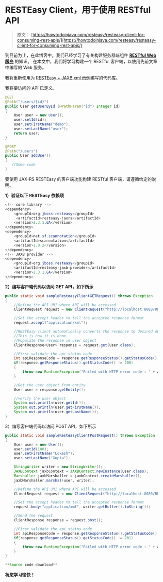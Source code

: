 # RESTEasy Client，用于使用 RESTful API

> 原文： [https://howtodoinjava.com/resteasy/resteasy-client-for-consuming-rest-apis/](https://howtodoinjava.com/resteasy/resteasy-client-for-consuming-rest-apis/)

到目前为止，在此博客中，我们已经学习了有关构建服务器端组件 [**RESTful Web 服务**](//howtodoinjava.com/restful-web-service/ "restful-web-service") 的知识。 在本文中，我们将学习构建一个 RESTful 客户端，以使用先前文章中编写的 Web 服务。

我将重新使用为 [RESTEasy + JAXB xml 示例](//howtodoinjava.com/resteasy/resteasy-jaxb-xml-example/ "RESTEasy + JAXB xml example")编写的代码库。

我将要访问的 API 已定义。

```java
@GET
@Path("/users/{id}")
public User getUserById (@PathParam("id") Integer id) 
{
	User user = new User();
	user.setId(id);
	user.setFirstName("demo");
	user.setLastName("user");
	return user;
}

@POST
@Path("/users")
public User addUser() 
{
   //Some code
}

```

要使用 JAX-RS RESTEasy 的客户端功能构建 RESTful 客户端，请遵循给定的说明。

**1）验证以下 RESTEasy 依赖项**

```java
<!-- core library -->
<dependency>
	<groupId>org.jboss.resteasy</groupId>
	 <artifactId>resteasy-jaxrs</artifactId>
	<version>2.3.1.GA</version>
</dependency>
<dependency>
	<groupId>net.sf.scannotation</groupId>
	<artifactId>scannotation</artifactId>
	<version>1.0.2</version>
</dependency>
<!-- JAXB provider -->
<dependency>
	<groupId>org.jboss.resteasy</groupId>
	<artifactId>resteasy-jaxb-provider</artifactId>
	<version>2.3.1.GA</version>
</dependency>	

```

**2）编写客户端代码以访问 GET API，如下所示**

```java
public static void sampleResteasyClientGETRequest() throws Exception 
{
	//Define the API URI where API will be accessed
	ClientRequest request = new ClientRequest("http://localhost:8080/RESTfulDemoApplication/user-management/users/10");

	//Set the accept header to tell the accepted response format
	request.accept("application/xml");

	//RESTEasy client automatically converts the response to desired objects.
	//This is how it is done.
	//Populate the response in user object
	ClientResponse<User> response = request.get(User.class);

	//First validate the api status code
	int apiResponseCode = response.getResponseStatus().getStatusCode();
	if(response.getResponseStatus().getStatusCode() != 200)
	{
		throw new RuntimeException("Failed with HTTP error code : " + apiResponseCode);
	}

	//Get the user object from entity
	User user = response.getEntity();

	//verify the user object
	System.out.println(user.getId());
	System.out.println(user.getFirstName());
	System.out.println(user.getLastName());
}

```

3）编写客户端代码以访问 POST API，如下所示

```java
public static void sampleResteasyClientPostRequest() throws Exception 
{
	User user = new User();
	user.setId(100);
	user.setFirstName("Lokesh");
	user.setLastName("Gupta");

	StringWriter writer = new StringWriter();
	JAXBContext jaxbContext = JAXBContext.newInstance(User.class);
	Marshaller jaxbMarshaller = jaxbContext.createMarshaller();
	jaxbMarshaller.marshal(user, writer);

	//Define the API URI where API will be accessed
	ClientRequest request = new ClientRequest("http://localhost:8080/RESTfulDemoApplication/user-management/users");

	//Set the accept header to tell the accepted response format
	request.body("application/xml", writer.getBuffer().toString());

	//Send the request
	ClientResponse response = request.post();

	//First validate the api status code
	int apiResponseCode = response.getResponseStatus().getStatusCode();
	if(response.getResponseStatus().getStatusCode() != 201)
	{
		throw new RuntimeException("Failed with HTTP error code : " + apiResponseCode);
	}
}

```

```java
**Source code download**
```

**祝您学习愉快！**